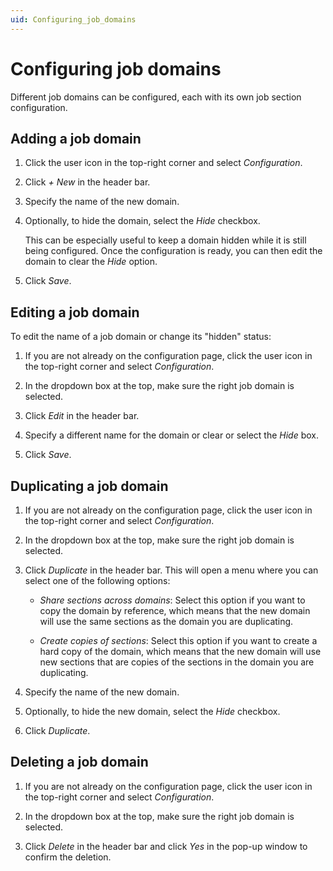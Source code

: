 ```yaml
---
uid: Configuring_job_domains
---
```


# Configuring job domains

Different job domains can be configured, each with its own job section configuration.

## Adding a job domain

1. Click the user icon in the top-right corner and select *Configuration*.

1. Click *+ New* in the header bar.

1. Specify the name of the new domain.

1. Optionally, to hide the domain, select the *Hide* checkbox.

   This can be especially useful to keep a domain hidden while it is still being configured. Once the configuration is ready, you can then edit the domain to clear the *Hide* option.

1. Click *Save*.

## Editing a job domain

To edit the name of a job domain or change its "hidden" status:

1. If you are not already on the configuration page, click the user icon in the top-right corner and select *Configuration*.

1. In the dropdown box at the top, make sure the right job domain is selected.

1. Click *Edit* in the header bar.

1. Specify a different name for the domain or clear or select the *Hide* box.

1. Click *Save*.

## Duplicating a job domain

1. If you are not already on the configuration page, click the user icon in the top-right corner and select *Configuration*.

1. In the dropdown box at the top, make sure the right job domain is selected.

1. Click *Duplicate* in the header bar. This will open a menu where you can select one of the following options:

   - *Share sections across domains*: Select this option if you want to copy the domain by reference, which means that the new domain will use the same sections as the domain you are duplicating.

   - *Create copies of sections*: Select this option if you want to create a hard copy of the domain, which means that the new domain will use new sections that are copies of the sections in the domain you are duplicating.

1. Specify the name of the new domain.

1. Optionally, to hide the new domain, select the *Hide* checkbox.

1. Click *Duplicate*.

## Deleting a job domain

1. If you are not already on the configuration page, click the user icon in the top-right corner and select *Configuration*.

1. In the dropdown box at the top, make sure the right job domain is selected.

1. Click *Delete* in the header bar and click *Yes* in the pop-up window to confirm the deletion.

